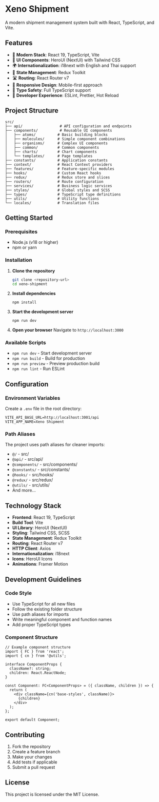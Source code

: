 # Xeno Shipment

A modern shipment management system built with React, TypeScript, and Vite.

## Features

- 🚀 **Modern Stack**: React 19, TypeScript, Vite
- 🎨 **UI Components**: HeroUI (NextUI) with Tailwind CSS
- 🌍 **Internationalization**: i18next with English and Thai support
- 🔄 **State Management**: Redux Toolkit
- 🛣️ **Routing**: React Router v7
- 📱 **Responsive Design**: Mobile-first approach
- 🎯 **Type Safety**: Full TypeScript support
- 🔧 **Developer Experience**: ESLint, Prettier, Hot Reload

## Project Structure

```
src/
├── api/                 # API configuration and endpoints
├── components/          # Reusable UI components
│   ├── atoms/          # Basic building blocks
│   ├── molecules/      # Simple component combinations
│   ├── organisms/      # Complex UI components
│   ├── common/         # Common components
│   ├── charts/         # Chart components
│   └── templates/      # Page templates
├── constants/          # Application constants
├── context/            # React Context providers
├── features/           # Feature-specific modules
├── hooks/              # Custom React hooks
├── redux/              # Redux store and slices
├── routers/            # Route configuration
├── services/           # Business logic services
├── styles/             # Global styles and SCSS
├── types/              # TypeScript type definitions
├── utils/              # Utility functions
└── locales/            # Translation files
```

## Getting Started

### Prerequisites

- Node.js (v18 or higher)
- npm or yarn

### Installation

1. **Clone the repository**
   ```bash
   git clone <repository-url>
   cd xeno-shipment
   ```

2. **Install dependencies**
   ```bash
   npm install
   ```

3. **Start the development server**
   ```bash
   npm run dev
   ```

4. **Open your browser**
   Navigate to `http://localhost:3000`

### Available Scripts

- `npm run dev` - Start development server
- `npm run build` - Build for production
- `npm run preview` - Preview production build
- `npm run lint` - Run ESLint

## Configuration

### Environment Variables

Create a `.env` file in the root directory:

```env
VITE_API_BASE_URL=http://localhost:3001/api
VITE_APP_NAME=Xeno Shipment
```

### Path Aliases

The project uses path aliases for cleaner imports:

- `@/` - src/
- `@api/` - src/api/
- `@components/` - src/components/
- `@constants/` - src/constants/
- `@hooks/` - src/hooks/
- `@redux/` - src/redux/
- `@utils/` - src/utils/
- And more...

## Technology Stack

- **Frontend**: React 19, TypeScript
- **Build Tool**: Vite
- **UI Library**: HeroUI (NextUI)
- **Styling**: Tailwind CSS, SCSS
- **State Management**: Redux Toolkit
- **Routing**: React Router v7
- **HTTP Client**: Axios
- **Internationalization**: i18next
- **Icons**: HeroUI Icons
- **Animations**: Framer Motion

## Development Guidelines

### Code Style

- Use TypeScript for all new files
- Follow the existing folder structure
- Use path aliases for imports
- Write meaningful component and function names
- Add proper TypeScript types

### Component Structure

```tsx
// Example component structure
import { FC } from 'react';
import { cn } from '@utils';

interface ComponentProps {
  className?: string;
  children: React.ReactNode;
}

const Component: FC<ComponentProps> = ({ className, children }) => {
  return (
    <div className={cn('base-styles', className)}>
      {children}
    </div>
  );
};

export default Component;
```

## Contributing

1. Fork the repository
2. Create a feature branch
3. Make your changes
4. Add tests if applicable
5. Submit a pull request

## License

This project is licensed under the MIT License.
